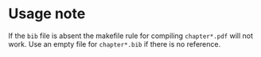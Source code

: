 # Usage note
If the `bib` file is absent the makefile rule for compiling `chapter*.pdf` will
not work. 
Use an empty file for `chapter*.bib` if there is no reference.
